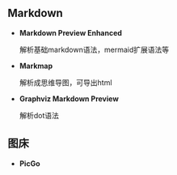 ## Markdown
* **Markdown Preview Enhanced** 

    解析基础markdown语法，mermaid扩展语法等
  
* **Markmap** 

    解析成思维导图，可导出html

* **Graphviz Markdown Preview** 

    解析dot语法

## 图床
* **PicGo**
